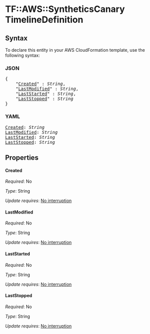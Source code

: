# TF::AWS::SyntheticsCanary TimelineDefinition

## Syntax

To declare this entity in your AWS CloudFormation template, use the following syntax:

### JSON

<pre>
{
    "<a href="#created" title="Created">Created</a>" : <i>String</i>,
    "<a href="#lastmodified" title="LastModified">LastModified</a>" : <i>String</i>,
    "<a href="#laststarted" title="LastStarted">LastStarted</a>" : <i>String</i>,
    "<a href="#laststopped" title="LastStopped">LastStopped</a>" : <i>String</i>
}
</pre>

### YAML

<pre>
<a href="#created" title="Created">Created</a>: <i>String</i>
<a href="#lastmodified" title="LastModified">LastModified</a>: <i>String</i>
<a href="#laststarted" title="LastStarted">LastStarted</a>: <i>String</i>
<a href="#laststopped" title="LastStopped">LastStopped</a>: <i>String</i>
</pre>

## Properties

#### Created

_Required_: No

_Type_: String

_Update requires_: [No interruption](https://docs.aws.amazon.com/AWSCloudFormation/latest/UserGuide/using-cfn-updating-stacks-update-behaviors.html#update-no-interrupt)

#### LastModified

_Required_: No

_Type_: String

_Update requires_: [No interruption](https://docs.aws.amazon.com/AWSCloudFormation/latest/UserGuide/using-cfn-updating-stacks-update-behaviors.html#update-no-interrupt)

#### LastStarted

_Required_: No

_Type_: String

_Update requires_: [No interruption](https://docs.aws.amazon.com/AWSCloudFormation/latest/UserGuide/using-cfn-updating-stacks-update-behaviors.html#update-no-interrupt)

#### LastStopped

_Required_: No

_Type_: String

_Update requires_: [No interruption](https://docs.aws.amazon.com/AWSCloudFormation/latest/UserGuide/using-cfn-updating-stacks-update-behaviors.html#update-no-interrupt)


